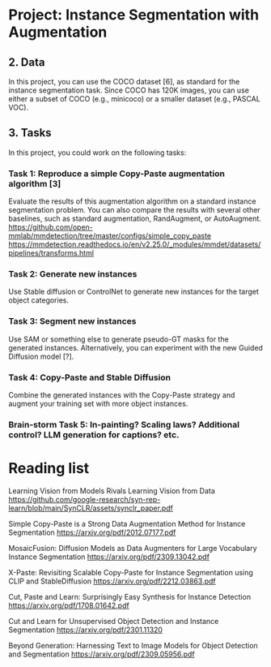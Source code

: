 # Project: Instance Segmentation with Augmentation

## 2. Data

In this project, you can use the COCO dataset [6], as standard for the instance segmentation task. Since COCO has 120K images, you can use either a subset of COCO (e.g., minicoco) or a smaller dataset (e.g., PASCAL VOC).

## 3. Tasks

In this project, you could work on the following tasks:

### Task 1: Reproduce a simple Copy-Paste augmentation algorithm [3]
Evaluate the results of this augmentation algorithm on a standard instance segmentation problem. You can also compare the results with several other baselines, such as standard augmentation, RandAugment, or AutoAugment.
https://github.com/open-mmlab/mmdetection/tree/master/configs/simple_copy_paste
https://mmdetection.readthedocs.io/en/v2.25.0/_modules/mmdet/datasets/pipelines/transforms.html

### Task 2: Generate new instances
Use Stable diffusion or ControlNet to generate new instances for the target object categories.

### Task 3: Segment new instances
Use SAM or something else to generate pseudo-GT masks for the generated instances. Alternatively, you can experiment with the new Guided Diffusion model [?].

### Task 4: Copy-Paste and Stable Diffusion
Combine the generated instances with the Copy-Paste strategy and augment your training set with more object instances.

### Brain-storm Task 5: In-painting? Scaling laws? Additional control? LLM generation for captions? etc.

# Reading list
Learning Vision from Models Rivals Learning Vision from Data
https://github.com/google-research/syn-rep-learn/blob/main/SynCLR/assets/synclr_paper.pdf

Simple Copy-Paste is a Strong Data Augmentation Method for Instance Segmentation
https://arxiv.org/pdf/2012.07177.pdf

MosaicFusion: Diffusion Models as Data Augmenters for Large Vocabulary Instance Segmentation
https://arxiv.org/pdf/2309.13042.pdf

X-Paste: Revisiting Scalable Copy-Paste for Instance Segmentation using CLIP and StableDiffusion
https://arxiv.org/pdf/2212.03863.pdf

Cut, Paste and Learn: Surprisingly Easy Synthesis for Instance Detection
https://arxiv.org/pdf/1708.01642.pdf

Cut and Learn for Unsupervised Object Detection and Instance Segmentation
https://arxiv.org/pdf/2301.11320

Beyond Generation: Harnessing Text to Image Models for Object Detection and Segmentation
https://arxiv.org/pdf/2309.05956.pdf
